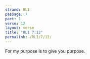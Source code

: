 ```yaml
---
strand: RLI
passage: 7
part: 1
verse: 12
layout: verse
title: "RLI 7:12"
permalink: /RLI/7/12/
---
```

For my purpose is to give you purpose.
